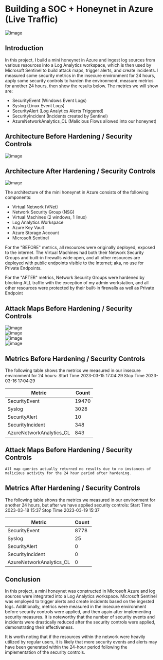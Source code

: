 # Building a SOC + Honeynet in Azure (Live Traffic)

![image](https://github.com/sMedrano101/Cloud-Soc-Honeynet/assets/60121429/2f76152b-02d2-4238-9a93-85f0cc7d0203)



## Introduction

In this project, I build a mini honeynet in Azure and ingest log sources from various resources into a Log Analytics workspace, which is then used by Microsoft Sentinel to build attack maps, trigger alerts, and create incidents. I measured some security metrics in the insecure environment for 24 hours, apply some security controls to harden the environment, measure metrics for another 24 hours, then show the results below. The metrics we will show are:

- SecurityEvent (Windows Event Logs)
- Syslog (Linux Event Logs)
- SecurityAlert (Log Analytics Alerts Triggered)
- SecurityIncident (Incidents created by Sentinel)
- AzureNetworkAnalytics_CL (Malicious Flows allowed into our honeynet)

## Architecture Before Hardening / Security Controls
![image](https://github.com/sMedrano101/Cloud-Soc-Honeynet/assets/60121429/8ab3a018-6912-4066-ad57-0f16d1e63298)


## Architecture After Hardening / Security Controls
![image](https://github.com/sMedrano101/Cloud-Soc-Honeynet/assets/60121429/9d75b355-da8a-40b8-8840-87f9aea9f85b)


The architecture of the mini honeynet in Azure consists of the following components:

- Virtual Network (VNet)
- Network Security Group (NSG)
- Virtual Machines (2 windows, 1 linux)
- Log Analytics Workspace
- Azure Key Vault
- Azure Storage Account
- Microsoft Sentinel

For the "BEFORE" metrics, all resources were originally deployed, exposed to the internet. The Virtual Machines had both their Network Security Groups and built-in firewalls wide open, and all other resources are deployed with public endpoints visible to the Internet; aka, no use for Private Endpoints.

For the "AFTER" metrics, Network Security Groups were hardened by blocking ALL traffic with the exception of my admin workstation, and all other resources were protected by their built-in firewalls as well as Private Endpoint

## Attack Maps Before Hardening / Security Controls

![image](https://github.com/sMedrano101/Cloud-Soc-Honeynet/assets/60121429/3f4aeb20-f39c-4015-97f9-f63f00bb4ec4)<br>
![image](https://github.com/sMedrano101/Cloud-Soc-Honeynet/assets/60121429/cdf918fc-4dc0-43e4-b7a4-59e99a4c3a97)<br>
![image](https://github.com/sMedrano101/Cloud-Soc-Honeynet/assets/60121429/112f0ebb-996d-4d99-ae6b-8eb62ccb4645)<br>
![image](https://github.com/sMedrano101/Cloud-Soc-Honeynet/assets/60121429/19a0bfe5-6ea3-4aec-ad3f-504fe1c0af44)


## Metrics Before Hardening / Security Controls

The following table shows the metrics we measured in our insecure environment for 24 hours:
Start Time 2023-03-15 17:04:29
Stop Time 2023-03-16 17:04:29

| Metric                   | Count
| ------------------------ | -----
| SecurityEvent            | 19470
| Syslog                   | 3028
| SecurityAlert            | 10
| SecurityIncident         | 348
| AzureNetworkAnalytics_CL | 843

## Attack Maps Before Hardening / Security Controls

```All map queries actually returned no results due to no instances of malicious activity for the 24 hour period after hardening.```

## Metrics After Hardening / Security Controls

The following table shows the metrics we measured in our environment for another 24 hours, but after we have applied security controls:
Start Time 2023-03-18 15:37
Stop Time	2023-03-19 15:37

| Metric                   | Count
| ------------------------ | -----
| SecurityEvent            | 8778
| Syslog                   | 25
| SecurityAlert            | 0
| SecurityIncident         | 0
| AzureNetworkAnalytics_CL | 0

## Conclusion

In this project, a mini honeynet was constructed in Microsoft Azure and log sources were integrated into a Log Analytics workspace. Microsoft Sentinel was employed to trigger alerts and create incidents based on the ingested logs. Additionally, metrics were measured in the insecure environment before security controls were applied, and then again after implementing security measures. It is noteworthy that the number of security events and incidents were drastically reduced after the security controls were applied, demonstrating their effectiveness.

It is worth noting that if the resources within the network were heavily utilized by regular users, it is likely that more security events and alerts may have been generated within the 24-hour period following the implementation of the security controls.
